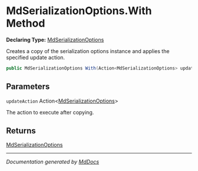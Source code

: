 ﻿# MdSerializationOptions.With Method

**Declaring Type:** [MdSerializationOptions](../index.md)

Creates a copy of the serialization options instance and applies the specified update action.

```csharp
public MdSerializationOptions With(Action<MdSerializationOptions> updateAction);
```

## Parameters

`updateAction`  Action\<[MdSerializationOptions](../index.md)\>

The action to execute after copying.

## Returns

[MdSerializationOptions](../index.md)

___

*Documentation generated by [MdDocs](https://github.com/ap0llo/mddocs)*
